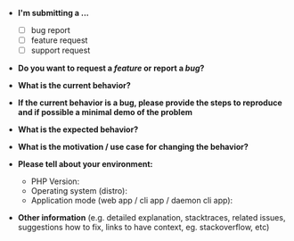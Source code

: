 * **I'm submitting a ...**
  - [ ] bug report
  - [ ] feature request
  - [ ] support request

* **Do you want to request a *feature* or report a *bug*?**

* **What is the current behavior?**

* **If the current behavior is a bug, please provide the steps to reproduce and if possible a minimal demo of the problem**

* **What is the expected behavior?**

* **What is the motivation / use case for changing the behavior?**

* **Please tell about your environment:**
  
  - PHP Version:
  - Operating system (distro):
  - Application mode (web app / cli app / daemon cli app):

* **Other information** (e.g. detailed explanation, stacktraces, related issues, suggestions how to fix, links to have context, eg. stackoverflow, etc)
